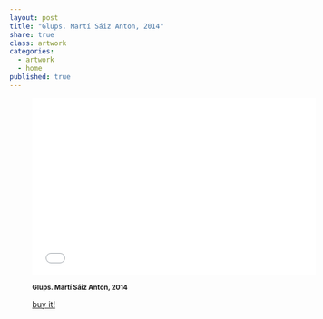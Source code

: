 ```yaml
---
layout: post
title: "Glups. Martí Sáiz Anton, 2014"
share: true
class: artwork
categories:
  - artwork
  - home
published: true
---
```


<figure class="text-center">
	<div class="embed-container">
		<iframe src="//player.vimeo.com/video/101392409?title=0&amp;portrait=0" width="500" height="314" frameborder="0" webkitallowfullscreen mozallowfullscreen allowfullscreen></iframe>
	</div>
	<figcaption>
		<p><small><strong>Glups. Martí Sáiz Anton, 2014</strong></small></p>
		<p><a href="http://www.inpocketart.com/product/glups-marti-saiz-anton-2014/" class="btn btn-primary btn-lg"><i class="fa fa-credit-card"></i> buy it!</a></p>
	</figcaption>
</figure>